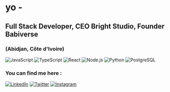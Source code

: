 # yo - 

## Full Stack Developer, CEO Bright Studio, Founder Babiverse 

### (Abidjan, Côte d'Ivoire)

![JavaScript](https://img.shields.io/badge/-JavaScript-F7DF1E?style=flat-square&logo=javascript&logoColor=black)
![TypeScript](https://img.shields.io/badge/-TypeScript-007ACC?style=flat-square&logo=typescript&logoColor=white)
![React](https://img.shields.io/badge/-React-61DAFB?style=flat-square&logo=react&logoColor=black)
![Node.js](https://img.shields.io/badge/-Node.js-339933?style=flat-square&logo=node.js&logoColor=white)
![Python](https://img.shields.io/badge/-Python-3776AB?style=flat-square&logo=python&logoColor=white)
![PostgreSQL](https://img.shields.io/badge/-PostgreSQL-336791?style=flat-square&logo=postgresql&logoColor=white)

### You can find me here :
[![LinkedIn](https://img.shields.io/badge/-LinkedIn-0077B5?style=for-the-badge&logo=linkedin&logoColor=white)](https://www.linkedin.com/in/geraldmbahia/)
[![Twitter](https://img.shields.io/badge/-Twitter-1DA1F2?style=for-the-badge&logo=twitter&logoColor=white)](https://twitter.com/MbahiaGerald)
[![Instagram](https://img.shields.io/badge/-Instagram-E4405F?style=for-the-badge&logo=instagram&logoColor=white)](https://www.instagram.com/kasskoo.dev/)

